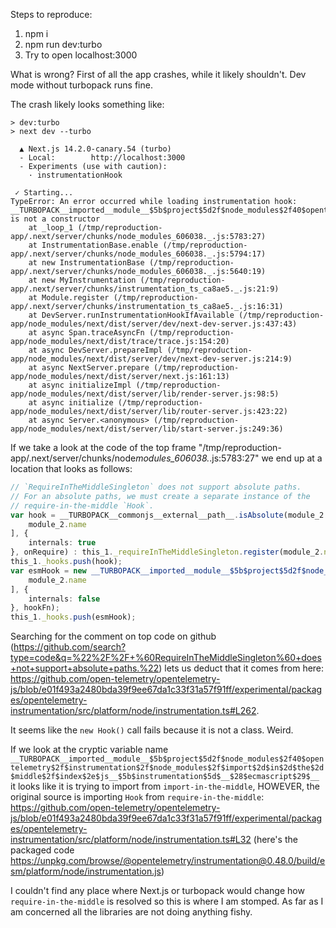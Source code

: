 Steps to reproduce:

1. npm i
2. npm run dev:turbo
3. Try to open localhost:3000

What is wrong? First of all the app crashes, while it likely shouldn't. Dev mode without turbopack runs fine.

The crash likely looks something like:

```
> dev:turbo
> next dev --turbo

  ▲ Next.js 14.2.0-canary.54 (turbo)
  - Local:        http://localhost:3000
  - Experiments (use with caution):
    · instrumentationHook

 ✓ Starting...
TypeError: An error occurred while loading instrumentation hook: __TURBOPACK__imported__module__$5b$project$5d2f$node_modules$2f40$opentelemetry$2f$instrumentation$2f$node_modules$2f$import$2d$in$2d$the$2d$middle$2f$index$2e$js__$5b$instrumentation$5d$__$28$ecmascript$29$__ is not a constructor
    at _loop_1 (/tmp/reproduction-app/.next/server/chunks/node_modules_606038._.js:5783:27)
    at InstrumentationBase.enable (/tmp/reproduction-app/.next/server/chunks/node_modules_606038._.js:5794:17)
    at new InstrumentationBase (/tmp/reproduction-app/.next/server/chunks/node_modules_606038._.js:5640:19)
    at new MyInstrumentation (/tmp/reproduction-app/.next/server/chunks/instrumentation_ts_ca8ae5._.js:21:9)
    at Module.register (/tmp/reproduction-app/.next/server/chunks/instrumentation_ts_ca8ae5._.js:16:31)
    at DevServer.runInstrumentationHookIfAvailable (/tmp/reproduction-app/node_modules/next/dist/server/dev/next-dev-server.js:437:43)
    at async Span.traceAsyncFn (/tmp/reproduction-app/node_modules/next/dist/trace/trace.js:154:20)
    at async DevServer.prepareImpl (/tmp/reproduction-app/node_modules/next/dist/server/dev/next-dev-server.js:214:9)
    at async NextServer.prepare (/tmp/reproduction-app/node_modules/next/dist/server/next.js:161:13)
    at async initializeImpl (/tmp/reproduction-app/node_modules/next/dist/server/lib/render-server.js:98:5)
    at async initialize (/tmp/reproduction-app/node_modules/next/dist/server/lib/router-server.js:423:22)
    at async Server.<anonymous> (/tmp/reproduction-app/node_modules/next/dist/server/lib/start-server.js:249:36)
```

If we take a look at the code of the top frame "/tmp/reproduction-app/.next/server/chunks/node*modules_606038.*.js:5783:27" we end up at a location that looks as follows:

```ts
// `RequireInTheMiddleSingleton` does not support absolute paths.
// For an absolute paths, we must create a separate instance of the
// require-in-the-middle `Hook`.
var hook = __TURBOPACK__commonjs__external__path__.isAbsolute(module_2.name) ? new __TURBOPACK__imported__module__$5b$project$5d2f$node_modules$2f$require$2d$in$2d$the$2d$middle$2f$index$2e$js__$5b$instrumentation$5d$__$28$ecmascript$29$__["Hook"]([
    module_2.name
], {
    internals: true
}, onRequire) : this_1._requireInTheMiddleSingleton.register(module_2.name, onRequire);
this_1._hooks.push(hook);
var esmHook = new __TURBOPACK__imported__module__$5b$project$5d2f$node_modules$2f40$opentelemetry$2f$instrumentation$2f$node_modules$2f$import$2d$in$2d$the$2d$middle$2f$index$2e$js__$5b$instrumentation$5d$__$28$ecmascript$29$__([
    module_2.name
], {
    internals: false
}, hookFn);
this_1._hooks.push(esmHook);
```

Searching for the comment on top code on github (https://github.com/search?type=code&q=%22%2F%2F+%60RequireInTheMiddleSingleton%60+does+not+support+absolute+paths.%22) lets us deduct that it comes from here: https://github.com/open-telemetry/opentelemetry-js/blob/e01f493a2480bda39f9ee67da1c33f31a57f91ff/experimental/packages/opentelemetry-instrumentation/src/platform/node/instrumentation.ts#L262.

It seems like the `new Hook()` call fails because it is not a class. Weird.

If we look at the cryptic variable name `__TURBOPACK__imported__module__$5b$project$5d2f$node_modules$2f40$opentelemetry$2f$instrumentation$2f$node_modules$2f$import$2d$in$2d$the$2d$middle$2f$index$2e$js__$5b$instrumentation$5d$__$28$ecmascript$29$__` it looks like it is trying to import from `import-in-the-middle`, HOWEVER, the original source is importing `Hook` from `require-in-the-middle`: https://github.com/open-telemetry/opentelemetry-js/blob/e01f493a2480bda39f9ee67da1c33f31a57f91ff/experimental/packages/opentelemetry-instrumentation/src/platform/node/instrumentation.ts#L32 (here's the packaged code https://unpkg.com/browse/@opentelemetry/instrumentation@0.48.0/build/esm/platform/node/instrumentation.js)

I couldn't find any place where Next.js or turbopack would change how `require-in-the-middle` is resolved so this is where I am stomped. As far as I am concerned all the libraries are not doing anything fishy.